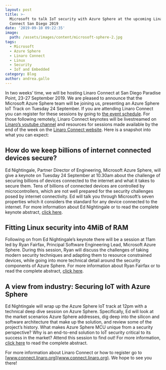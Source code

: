```yaml
---
layout: post
title: >-
  Microsoft to talk IoT security with Azure Sphere at the upcoming Linaro
  Connect San Diego 2019
date: '2019-09-10 09:22:35'
image:
  path: /assets/images/content/microsoft-sphere-2.jpg
tags:
  - Microsoft
  - Azure Sphere
  - Linaro Connect
  - Linux
  - Security
  - IoT and Embedded
category: Blog
author: andrea.gallo
---
```

In two weeks’ time, we will be hosting Linaro Connect at San Diego Paradise Point, 23-27 September 2019. We are pleased to announce that the Microsoft Azure Sphere team will be joining us, presenting an Azure Sphere IoT Track on Tuesday 24 September. If you are attending Linaro Connect you can register for these sessions by going to [the event schedule](https://connect.linaro.org/schedule/). For those following remotely, Linaro Connect keynotes will be livestreamed on [Linaro’s youtube channel](https://www.youtube.com/LinaroOrg/live) and resources for sessions made available by the end of the week on the [Linaro Connect website](https://connect.linaro.org/resources/). Here is a snapshot into what you can expect: 

## How do we keep billions of internet connected devices secure?

Ed Nightingale, Partner Director of Engineering, Microsoft Azure Sphere, will give a keynote on Tuesday 24 September at 10.30am about the challenge of securing billions of devices connected to the internet and what it takes to secure them. Tens of billions of connected devices are controlled by microcontrollers, which are not well prepared for the security challenges posed by internet connectivity. Ed will talk you through Microsoft’s seven properties which it considers the standard for any device connected to the internet. For more information about Ed Nightingale or to read the complete keynote abstract, [click here](https://linaroconnectsandiego.sched.com/event/SwpH/san19-200k2-keynote-securing-the-billions-of-devices-around-us?iframe=no).

## Fitting Linux security into 4MiB of RAM

Following on from Ed Nightingale’s keynote there will be a session at 11am led by Ryan Fairfax, Principal Software Engineering Lead, Microsoft Azure Sphere. During this session, Ryan will discuss the challenges of taking modern security techniques and adapting them to resource constrained devices, while going into more technical detail around the security components of Azure Sphere. For more information about Ryan Fairfax or to read the complete abstract, [click here](https://linaroconnectsandiego.sched.com/event/SufQ/san19-210-azure-sphere-fitting-linux-security-into-4-mib-of-ram). 

## A view from industry: Securing IoT with Azure Sphere

Ed Nightingale will wrap up the Azure Sphere IoT track at 12pm with a technical deep dive session on Azure Sphere. Specifically, Ed will look at the market scenarios Azure Sphere addresses, dig deep into the silicon and software architecture that make up the solution, and review some of the project’s history. What makes Azure Sphere MCU unique from a security perspective? Why is an end-to-end solution to IoT security critical to its success in the market? Attend this session to find out! For more information, [click here](https://linaroconnectsandiego.sched.com/event/SufT/san19-216-a-view-from-industry-securing-iot-with-azure-sphere) to read the complete abstract. 

For more information about Linaro Connect or how to register go to [www.connect.linaro.org](www.connect.linaro.org). We hope to see you there!
